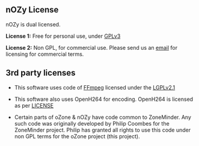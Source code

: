 nOZy License
--------------

nOZy is dual licensed. 

**License 1:** Free for personal use, under [GPLv3](http://www.gnu.org/licenses/gpl-3.0.en.html)

**License 2:** Non GPL, for commercial use. Please send us an <a href="mailto:hey@ozone.network">email</a> for licensing for commercial terms. 

3rd party licenses
-------------------
* This software uses code of <a href=http://ffmpeg.org>FFmpeg</a> licensed under the <a href=http://www.gnu.org/licenses/old-licenses/lgpl-2.1.html>LGPLv2.1</a> 
* This software also uses OpenH264 for encoding. OpenH264 is licensed as per [LICENSE](https://github.com/cisco/openh264/blob/master/LICENSE)

* Certain parts of oZone & nOZy have code common to ZoneMinder. Any such code was originally developed by Philip Coombes for the ZoneMinder project. Philip has granted all rights to use this code under non GPL terms for the oZone project (this project).
